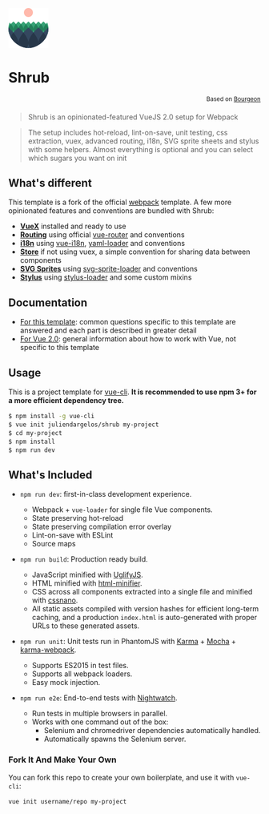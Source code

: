 ![logo](template/src/assets/logo.png?raw=true)

# Shrub
<p align="right"><sup>Based on <a href="https://github.com/rayfranco/bourgeon">Bourgeon</a></sup></p>

> Shrub is an opinionated-featured VueJS 2.0 setup for Webpack

> The setup includes hot-reload, lint-on-save, unit testing, css extraction, vuex, advanced routing, i18n, SVG sprite sheets and stylus with some helpers. Almost everything is optional and you can select which sugars you want on init

## What's different

This template is a fork of the official [webpack](https://github.com/vuejs-templates/webpack) template. A few more opinionated features and conventions are bundled with Shrub:

- **[VueX](https://juliendargelos.github.io/shrub/store.html)** installed and ready to use
- **[Routing](https://juliendargelos.github.io/shrub/routing.html)** using official [vue-router](https://github.com/vuejs/vue-router) and conventions
- **[i18n](https://juliendargelos.github.io/shrub/i18n.html)** using [vue-i18n](https://github.com/kazupon/vue-i18n), [yaml-loader](https://github.com/okonet/yaml-loader) and conventions
- **[Store](https://juliendargelos.github.io/shrub/store.html)** if not using vuex, a simple convention for sharing data between components
- **[SVG Sprites](https://juliendargelos.github.io/shrub/svg.html)** using [svg-sprite-loader](https://github.com/kisenka/svg-sprite-loader) and conventions
- **[Stylus](https://juliendargelos.github.io/shrub/stylus.html)** using [stylus-loader](https://github.com/shama/stylus-loader) and some custom mixins

## Documentation

- [For this template](http://juliendargelos.github.io/shrub): common questions specific to this template are answered and each part is described in greater detail
- [For Vue 2.0](http://rc.vuejs.org/guide/): general information about how to work with Vue, not specific to this template

## Usage

This is a project template for [vue-cli](https://github.com/vuejs/vue-cli). **It is recommended to use npm 3+ for a more efficient dependency tree.**

``` bash
$ npm install -g vue-cli
$ vue init juliendargelos/shrub my-project
$ cd my-project
$ npm install
$ npm run dev
```

## What's Included

- `npm run dev`: first-in-class development experience.
  - Webpack + `vue-loader` for single file Vue components.
  - State preserving hot-reload
  - State preserving compilation error overlay
  - Lint-on-save with ESLint
  - Source maps

- `npm run build`: Production ready build.
  - JavaScript minified with [UglifyJS](https://github.com/mishoo/UglifyJS2).
  - HTML minified with [html-minifier](https://github.com/kangax/html-minifier).
  - CSS across all components extracted into a single file and minified with [cssnano](https://github.com/ben-eb/cssnano).
  - All static assets compiled with version hashes for efficient long-term caching, and a production `index.html` is auto-generated with proper URLs to these generated assets.

- `npm run unit`: Unit tests run in PhantomJS with [Karma](http://karma-runner.github.io/0.13/index.html) + [Mocha](http://mochajs.org/) + [karma-webpack](https://github.com/webpack/karma-webpack).
  - Supports ES2015 in test files.
  - Supports all webpack loaders.
  - Easy mock injection.

- `npm run e2e`: End-to-end tests with [Nightwatch](http://nightwatchjs.org/).
  - Run tests in multiple browsers in parallel.
  - Works with one command out of the box:
    - Selenium and chromedriver dependencies automatically handled.
    - Automatically spawns the Selenium server.

### Fork It And Make Your Own

You can fork this repo to create your own boilerplate, and use it with `vue-cli`:

``` bash
vue init username/repo my-project
```
